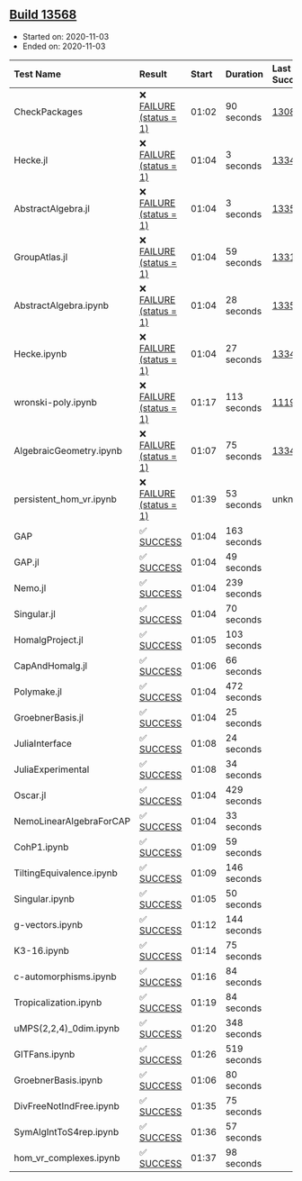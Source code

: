 ## [Build 13568](https://oscarci.mathematik.uni-kl.de/job/oscar/13568/)

* Started on: 2020-11-03
* Ended on: 2020-11-03

| Test Name    | Result | Start | Duration | Last Success | First Failure |
|:-------------|:-------|:------|:---------|:-------------|:--------------|
| CheckPackages | ❌ [FAILURE (status = 1)](https://oscarci.mathematik.uni-kl.de/job/oscar/13568/artifact/logs/build-13568/CheckPackages.log) | 01:02 | 90 seconds | [13085](https://oscarci.mathematik.uni-kl.de/job/oscar/13085/) | [13086](https://oscarci.mathematik.uni-kl.de/job/oscar/13086/) |
| Hecke.jl | ❌ [FAILURE (status = 1)](https://oscarci.mathematik.uni-kl.de/job/oscar/13568/artifact/logs/build-13568/Hecke.jl.log) | 01:04 | 3 seconds | [13341](https://oscarci.mathematik.uni-kl.de/job/oscar/13341/) | [13342](https://oscarci.mathematik.uni-kl.de/job/oscar/13342/) |
| AbstractAlgebra.jl | ❌ [FAILURE (status = 1)](https://oscarci.mathematik.uni-kl.de/job/oscar/13568/artifact/logs/build-13568/AbstractAlgebra.jl.log) | 01:04 | 3 seconds | [13355](https://oscarci.mathematik.uni-kl.de/job/oscar/13355/) | [13356](https://oscarci.mathematik.uni-kl.de/job/oscar/13356/) |
| GroupAtlas.jl | ❌ [FAILURE (status = 1)](https://oscarci.mathematik.uni-kl.de/job/oscar/13568/artifact/logs/build-13568/GroupAtlas.jl.log) | 01:04 | 59 seconds | [13311](https://oscarci.mathematik.uni-kl.de/job/oscar/13311/) | [13312](https://oscarci.mathematik.uni-kl.de/job/oscar/13312/) |
| AbstractAlgebra.ipynb | ❌ [FAILURE (status = 1)](https://oscarci.mathematik.uni-kl.de/job/oscar/13568/artifact/logs/build-13568/AbstractAlgebra.ipynb.log) | 01:04 | 28 seconds | [13355](https://oscarci.mathematik.uni-kl.de/job/oscar/13355/) | [13356](https://oscarci.mathematik.uni-kl.de/job/oscar/13356/) |
| Hecke.ipynb | ❌ [FAILURE (status = 1)](https://oscarci.mathematik.uni-kl.de/job/oscar/13568/artifact/logs/build-13568/Hecke.ipynb.log) | 01:04 | 27 seconds | [13341](https://oscarci.mathematik.uni-kl.de/job/oscar/13341/) | [13342](https://oscarci.mathematik.uni-kl.de/job/oscar/13342/) |
| wronski-poly.ipynb | ❌ [FAILURE (status = 1)](https://oscarci.mathematik.uni-kl.de/job/oscar/13568/artifact/logs/build-13568/wronski-poly.ipynb.log) | 01:17 | 113 seconds | [11192](https://oscarci.mathematik.uni-kl.de/job/oscar/11192/) | [11193](https://oscarci.mathematik.uni-kl.de/job/oscar/11193/) |
| AlgebraicGeometry.ipynb | ❌ [FAILURE (status = 1)](https://oscarci.mathematik.uni-kl.de/job/oscar/13568/artifact/logs/build-13568/AlgebraicGeometry.ipynb.log) | 01:07 | 75 seconds | [13341](https://oscarci.mathematik.uni-kl.de/job/oscar/13341/) | [13342](https://oscarci.mathematik.uni-kl.de/job/oscar/13342/) |
| persistent_hom_vr.ipynb | ❌ [FAILURE (status = 1)](https://oscarci.mathematik.uni-kl.de/job/oscar/13568/artifact/logs/build-13568/persistent_hom_vr.ipynb.log) | 01:39 | 53 seconds | unknown | unknown |
| GAP | ✅ [SUCCESS](https://oscarci.mathematik.uni-kl.de/job/oscar/13568/artifact/logs/build-13568/GAP.log) | 01:04 | 163 seconds |  |  |
| GAP.jl | ✅ [SUCCESS](https://oscarci.mathematik.uni-kl.de/job/oscar/13568/artifact/logs/build-13568/GAP.jl.log) | 01:04 | 49 seconds |  |  |
| Nemo.jl | ✅ [SUCCESS](https://oscarci.mathematik.uni-kl.de/job/oscar/13568/artifact/logs/build-13568/Nemo.jl.log) | 01:04 | 239 seconds |  |  |
| Singular.jl | ✅ [SUCCESS](https://oscarci.mathematik.uni-kl.de/job/oscar/13568/artifact/logs/build-13568/Singular.jl.log) | 01:04 | 70 seconds |  |  |
| HomalgProject.jl | ✅ [SUCCESS](https://oscarci.mathematik.uni-kl.de/job/oscar/13568/artifact/logs/build-13568/HomalgProject.jl.log) | 01:05 | 103 seconds |  |  |
| CapAndHomalg.jl | ✅ [SUCCESS](https://oscarci.mathematik.uni-kl.de/job/oscar/13568/artifact/logs/build-13568/CapAndHomalg.jl.log) | 01:06 | 66 seconds |  |  |
| Polymake.jl | ✅ [SUCCESS](https://oscarci.mathematik.uni-kl.de/job/oscar/13568/artifact/logs/build-13568/Polymake.jl.log) | 01:04 | 472 seconds |  |  |
| GroebnerBasis.jl | ✅ [SUCCESS](https://oscarci.mathematik.uni-kl.de/job/oscar/13568/artifact/logs/build-13568/GroebnerBasis.jl.log) | 01:04 | 25 seconds |  |  |
| JuliaInterface | ✅ [SUCCESS](https://oscarci.mathematik.uni-kl.de/job/oscar/13568/artifact/logs/build-13568/JuliaInterface.log) | 01:08 | 24 seconds |  |  |
| JuliaExperimental | ✅ [SUCCESS](https://oscarci.mathematik.uni-kl.de/job/oscar/13568/artifact/logs/build-13568/JuliaExperimental.log) | 01:08 | 34 seconds |  |  |
| Oscar.jl | ✅ [SUCCESS](https://oscarci.mathematik.uni-kl.de/job/oscar/13568/artifact/logs/build-13568/Oscar.jl.log) | 01:04 | 429 seconds |  |  |
| NemoLinearAlgebraForCAP | ✅ [SUCCESS](https://oscarci.mathematik.uni-kl.de/job/oscar/13568/artifact/logs/build-13568/NemoLinearAlgebraForCAP.log) | 01:04 | 33 seconds |  |  |
| CohP1.ipynb | ✅ [SUCCESS](https://oscarci.mathematik.uni-kl.de/job/oscar/13568/artifact/logs/build-13568/CohP1.ipynb.log) | 01:09 | 59 seconds |  |  |
| TiltingEquivalence.ipynb | ✅ [SUCCESS](https://oscarci.mathematik.uni-kl.de/job/oscar/13568/artifact/logs/build-13568/TiltingEquivalence.ipynb.log) | 01:09 | 146 seconds |  |  |
| Singular.ipynb | ✅ [SUCCESS](https://oscarci.mathematik.uni-kl.de/job/oscar/13568/artifact/logs/build-13568/Singular.ipynb.log) | 01:05 | 50 seconds |  |  |
| g-vectors.ipynb | ✅ [SUCCESS](https://oscarci.mathematik.uni-kl.de/job/oscar/13568/artifact/logs/build-13568/g-vectors.ipynb.log) | 01:12 | 144 seconds |  |  |
| K3-16.ipynb | ✅ [SUCCESS](https://oscarci.mathematik.uni-kl.de/job/oscar/13568/artifact/logs/build-13568/K3-16.ipynb.log) | 01:14 | 75 seconds |  |  |
| c-automorphisms.ipynb | ✅ [SUCCESS](https://oscarci.mathematik.uni-kl.de/job/oscar/13568/artifact/logs/build-13568/c-automorphisms.ipynb.log) | 01:16 | 84 seconds |  |  |
| Tropicalization.ipynb | ✅ [SUCCESS](https://oscarci.mathematik.uni-kl.de/job/oscar/13568/artifact/logs/build-13568/Tropicalization.ipynb.log) | 01:19 | 84 seconds |  |  |
| uMPS(2,2,4)_0dim.ipynb | ✅ [SUCCESS](https://oscarci.mathematik.uni-kl.de/job/oscar/13568/artifact/logs/build-13568/uMPS-2-2-4-_0dim.ipynb.log) | 01:20 | 348 seconds |  |  |
| GITFans.ipynb | ✅ [SUCCESS](https://oscarci.mathematik.uni-kl.de/job/oscar/13568/artifact/logs/build-13568/GITFans.ipynb.log) | 01:26 | 519 seconds |  |  |
| GroebnerBasis.ipynb | ✅ [SUCCESS](https://oscarci.mathematik.uni-kl.de/job/oscar/13568/artifact/logs/build-13568/GroebnerBasis.ipynb.log) | 01:06 | 80 seconds |  |  |
| DivFreeNotIndFree.ipynb | ✅ [SUCCESS](https://oscarci.mathematik.uni-kl.de/job/oscar/13568/artifact/logs/build-13568/DivFreeNotIndFree.ipynb.log) | 01:35 | 75 seconds |  |  |
| SymAlgIntToS4rep.ipynb | ✅ [SUCCESS](https://oscarci.mathematik.uni-kl.de/job/oscar/13568/artifact/logs/build-13568/SymAlgIntToS4rep.ipynb.log) | 01:36 | 57 seconds |  |  |
| hom_vr_complexes.ipynb | ✅ [SUCCESS](https://oscarci.mathematik.uni-kl.de/job/oscar/13568/artifact/logs/build-13568/hom_vr_complexes.ipynb.log) | 01:37 | 98 seconds |  |  |
